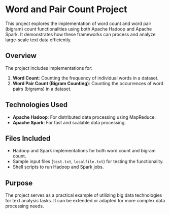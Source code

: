 # Word and Pair Count Project

This project explores the implementation of word count and word pair (bigram) count functionalities using both Apache Hadoop and Apache Spark. It demonstrates how these frameworks can process and analyze large-scale text data efficiently.

## Overview

The project includes implementations for:
1. **Word Count**: Counting the frequency of individual words in a dataset.
2. **Word Pair Count (Bigram Counting)**: Counting the occurrences of word pairs (bigrams) in a dataset.

## Technologies Used

- **Apache Hadoop**: For distributed data processing using MapReduce.
- **Apache Spark**: For fast and scalable data processing.

## Files Included

- Hadoop and Spark implementations for both word count and bigram count.
- Sample input files (`test.txt`, `localfile.txt`) for testing the functionality.
- Shell scripts to run Hadoop and Spark jobs.

## Purpose

The project serves as a practical example of utilizing big data technologies for text analysis tasks. It can be extended or adapted for more complex data processing needs.
